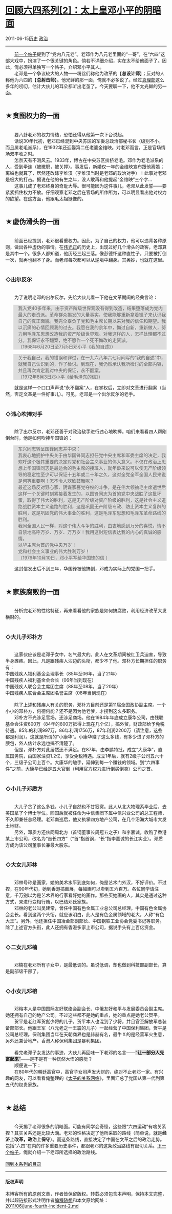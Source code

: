 <!DOCTYPE html>
<html xmlns="http://www.w3.org/1999/xhtml" xml:lang="zh-CN">
<head>
<meta http-equiv="Content-Type" content="text/html; charset=utf-8" />
<meta name="generator" content="Python script by program.think@gmail.com" />
<meta name="provider" content="program-think.blogspot.com" />
<link type="text/css" rel="stylesheet" href="../../css/program-think.css" />
<title>回顾六四系列[2]：太上皇邓小平的阴暗面 - 编程随想的博客</title>
</head>
<body>
<div id="main" style="width:100%;">
<h1><a href="../../index.md" title="回到首页">回顾六四系列[2]：太上皇邓小平的阴暗面</a></h1>
<div class="post-info"><span class="date-header">2011-06-15</span><a href="../../tags/E58E86E58FB2.md" class="tag">历史</a> <a href="../../tags/E694BFE6B2BB.md" class="tag">政治</a> </div>
<hr>
<div class="post">
&#12288;&#12288;<a href="../../2011/06/june-fourth-incident-1.md">前一个帖子</a>提到了“党内八元老”。老邓作为八元老里面的“一哥”，在“六四”这部大戏中，扮演了一个很关键的角色。倘若不详细介绍，实在太不给他面子了。因此，俺必须得单独写一个帖子，介绍邓小平其人。<br />&#12288;&#12288;老邓是一个争议较大的人物——粉丝们称他为改革的【<b>总设计师</b>】；反对的人称他为六四的【<b>总射击师</b>】。他光鲜的那一面，俺就不必多说了。经过<a href="http://zh.wikipedia.org/wiki/%E4%B8%AD%E5%85%B1%E4%B8%AD%E5%A4%AE%E5%AE%A3%E4%BC%A0%E9%83%A8" target="_blank" rel="nofollow">真理部</a>这么多年的唠叨，估计大伙儿的耳朵都听出老茧了。今天要聊一下，他不太光鲜的另一面。<!--program-think--><br /><br /><h2>★贪图权力的一面</h2><br />&#12288;&#12288;要八卦老邓的权力情结，恐怕还得从他第一次下台说起。<br />&#12288;&#12288;话说30年代初，老邓已经混到中央苏区的军委总政治部秘书长（级别不小，而且属老毛派系），在1932年还迎娶第二任老婆金维映。对老邓而言，正是官场情场双丰收之时。<br />&#12288;&#12288;怎奈天有不测风云。1933年，博古在中央苏区排挤老毛。邓作为老毛派系的人，受到牵连（被撤职，被关押）。事发后，新婚仅一年的金维映宣布跟他离婚；离婚也就算了，居然还改嫁李维汉（李维汉当时是老邓的政治对手）！此事对老邓是极大的打击。据说在他的有生之年，没人敢再和他提起“金维映”三个字...<br />&#12288;&#12288;这事儿成了老邓终身的奇耻大辱。很可能因为这件事儿，老邓从此发誓——要紧紧抓住权力不放。仔细观察老邓之后在官场的所作所为，可以明显看出他对权力的欲望。在这方面，他跟毛太祖挺像的。<br /><br /><h2>★虚伪滑头的一面</h2><br />&#12288;&#12288;前面已经提到，老邓很看重权力。因此，为了自己的权力，他可以违背各种原则，做出各种虚伪的事情。在<a href="http://zh.wikipedia.org/wiki/%E5%AF%B9%E4%B8%AD%E5%9B%BD%E5%85%B1%E4%BA%A7%E5%85%9A%E7%9A%84%E8%B4%AC%E7%A7%B0" target="_blank" rel="nofollow">伟光正</a>的历史上，出现过好几个滑头的政客，老邓算是其中一个。很多人都知道，他历经三起三落。像彭德怀这种直性子，只要被打倒一次，就再也翻不了身。而老邓每次都可以从逆境中翻身。其奥妙，也就在这里。<br /><br /><h3>◇出尔反尔</h3><br />&#12288;&#12288;为了说明老邓的出尔反尔，先给大伙儿看一下他在文革期间的经典言论：<br /><blockquote style="background-color:#DDD;">我入党40多年来，由于资产阶级世界观没有得到改造，结果堕落成为党内最大的走资派。革命群众揭发的大量事实，使我能够重新拿着镜子来认识我自己的真正面貌。我完全辜负了党和毛主席长期以来对我的信任和期望。我以沉痛的心情回顾我的过去。我愿在我的余年中，悔过自新，重新做人，努力用毛泽东思想改造我的资产阶级世界观。对我这样的人，怎样处理都不过分。我保证永不翻案，绝不愿作一个死不悔改的走资派。<br />（1968年6月20日至7月5日邓小平《我的自述》）</blockquote><blockquote style="background-color:#DDD;">关于我自己，我的错误和罪过，在一九六八年六七月间写的“我的自述”中，就我自己认识到的，作了检讨。到现在，我仍然承认我所检讨的全部内容，并且再次肯定我对中央的保证，永不翻案。<br />（1972年8月3日邓小平《给毛泽东的信》）</blockquote>&#12288;&#12288;就是这样一个口口声声说“永不翻案”人，在掌权后，立即对文革进行翻案（当然，否定文革是一件好事儿）。可见，老邓是一个出尔反尔的老手。<br /><br /><h3>◇违心吹捧对手</h3><br />&#12288;&#12288;除了出尔反尔，老邓还善于对政治敌手进行违心地吹捧。咱们来看看四人帮刚倒台时，他是如何吹捧华国锋的：<br /><blockquote style="background-color:#DDD;">东兴同志转呈国锋同志并中央：<br />我衷心地拥护中央关于由华国锋同志担任党中央主席和军委主席的决定，我欢呼这个极其重要的决定对党和社会主义事业的伟大意义。不仅在政治上思想上华国锋同志是最适合的毛主席的接班人，就年龄来说可以使无产阶级领导的稳定性至少可以保证十五年或二十年之久，这对全党全军全国人民来说是何等重要啊！怎不令人欢欣鼓舞呢？<br />最近这场反对野心家、阴谋家篡党夺权的斗争，是在伟大领袖毛主席逝世后这样一个关键时刻紧接着发生的，以国锋同志为首的党中央战胜了这批坏蛋，取得了伟大的胜利，这是无产阶级对资产阶级的胜利，这是社会主义道路战胜资本主义道路的胜利，这是巩固无产阶级专政、防止资本主义复辟的胜利，这是巩固党的伟大事业的胜利，这是毛泽东思想和毛泽东革命路线的胜利。<br />我同全国人民一样，对这个伟大斗争的胜利，由衷地感到万分的喜悦，情不自禁地高呼万岁、万岁、万万岁！我用这封短信表达我的内心的真诚的感情。<br />以华主席为首的党中央万岁！<br />党和社会主义事业的伟大胜利万岁！<br />（1976年10月10日，邓小平写给华国锋的信 ）</blockquote>&#12288;&#12288;这封信发出后不到三年，华国锋被他搞倒，邓成为实际上的党国一把手。<br /><br /><h2>★家族腐败的一面</h2><br />&#12288;&#12288;分析完老邓的性格特征，再来看看他的家族是如何搞腐败，利用经济改革大发横财的。<br /><br /><h3>◇大儿子邓朴方</h3><br />&#12288;&#12288;这家伙应该是老邓子女中，名气最大的。此人在文革期间被红卫兵迫害，导致半身瘫痪。因此，凡是跟残疾人沾边的头衔，都少不了他。邓朴方长期担任的职务有：<br />中国残疾人福利基金会理事长（85年至06年，当了21年）<br />中国残疾人福利基金会会长（06年当到现在）<br />中国残疾人联合会主席团主席（88年至08年，当了20年）<br />中国残疾人联合会主席团名誉主席（08年当到现在）<br /><br />&#12288;&#12288;除了上述和残疾人有关的职务，邓朴方目前还是第11届全国政协副主席。一个小小的邓朴方，何德何能？还不是因为他老爹，才捞到这么多职务。<br />&#12288;&#12288;邓朴方不光涉足官场，还涉足商场。他在1984年年底成立康华公司，由残联基金会注资600万（84年的600万抵得上现在几个亿），搞外贸，财政部给予免税待遇。85年的利润997万，86年利润1756万，87年利润2200万（请注意，这些都是利润）。这就是所谓的“小康华”。小康华赚了这么多钱，有多少进了邓朴方的腰包，外人估计永远也搞不清楚了。<br />&#12288;&#12288;但是，邓朴方对此居然还不满足。在87年，由李鹏特批，成立“大康华”，直属国务院，由国家注资1.2亿，享受免税待遇。成立1年后，就有2级子公司五六十个，三级子公司上百个。大康华的触手，延伸到每一个赚钱的领域。到“六四事件”之前，大康华已经是五大官倒（利用官方权力进行倒买倒卖）公司之首。<br /><br /><h3>◇小儿子邓质方</h3><br />&#12288;&#12288;大儿子贪了这么多钱，小儿子自然也不甘寂寞。此人从北大物理系毕业后，去美国拿了个博士学位。回国后就被任命为中信集团下属中信兴业公司的总工程师，不久即兼任总经理。老邓南巡后，他又执掌四方地产公司，在几个沿海大城市大发土地财。<br />&#12288;&#12288;另外，邓质方还伙同周北方（首钢董事长周冠五之子）和李嘉诚，收购了香港某上市公司，改名为“首长四方”（“首”指首钢，“长”指李嘉诚的长江实业）。邓质方成为该公司董事长兼最大股东。<br /><br /><h3>◇大女儿邓林</h3><br />&#12288;&#12288;邓林号称是画家，她的美术水平到底如何，俺是艺术门外汉，不好评价。不过捏，在90年代初，她到香港搞画展，每幅画可以卖到五六百万。各位同学请注意，千万别以为是艺术界的行家看好她的画作。那些买她画的人，其实是通过这种方式，来进行变相行贿，以巴结邓氏家族。<br />&#12288;&#12288;邓林的老公叫吴建常，曾任中国有色金属工业总公司总经理，中国有色金属协会会长。看到这两个头衔，就应该明白，此人是有色金属领域的老大，人称“有色大王”。另外，他还担任中国冶金部副部长、中国钢铁工业协会党委书记等职务。除了上述官方头衔，此人还拥有香港多家上市公司，据说手头有上百亿资金。<br /><br /><h3>◇二女儿邓楠</h3><br />&#12288;&#12288;邓楠在老邓所有子女中，是最低调的。虽说低调，却也做到科技部副部长，算是副部级干部了。<br /><br /><h3>◇小女儿邓榕</h3><br />&#12288;&#12288;邓榕本人是中国国际友好联络会副会长、中俄友好和平与发展委员会副主席。她还拥有自己的地产公司。不过这些都不是她的重点，她的重点是她老公贺平。<br />&#12288;&#12288;贺平是老红军贺彪少将的儿子。贺平本人也混到了少将，并且官至解放军总装备部部长。他跟王军（八元老之一王震的儿子）一起经营了中国保利集团，贺平是公司总经理。保利集团当年在天朝商界也是赫赫有名，最牛Ｘ的是经营军火生意，另外还兼营地产。香港人称保利集团是暴利集团。<br /><br />&#12288;&#12288;看完老邓子女发达的事迹，大伙儿再回味一下老邓的名言——<q style="background-color:#DDD;"><b>让一部分人先富起来</b></q>——是不是有一种恍然大悟的感觉？<br />&#12288;&#12288;顺便说一下：<br />&#12288;&#12288;在80年代的朝廷高官中，高官子女闷声发大财的，绝对不止老邓一家。有兴趣的网友，可以看看俺整理的《<a href="../../2013/03/princelings.md">太子的关系网络</a>》，里面汇总了党国从第一代到第五代的权贵家族。<br /><br /><h2>★总结</h2><br />&#12288;&#12288;今天揭了老邓很多的阴暗面。可能有同学会奇怪，这些跟“六四运动”有啥关系捏？其实关系还是比较大滴。老邓的性格决定了他所采取的路线（简单说，就是<b>经济上改革，政治上保守</b>）。而这条路线，直接决定了中国在文革之后的政治走势。包括“六四”在内的许多重要历史事件，都跟老邓的这条政治路线有密切关系。<a href="../../2011/07/june-fourth-incident-3.md">下一个帖子</a>，俺就介绍一下老邓所选择的政治路线。<br /><br /><a href="../../2011/06/june-fourth-incident-0.md#index" target="_blank">回到本系列的目录</a><div class="blogger-post-footer">
</div>
<hr>
<div class="copyright">
<h4>版权声明</h4>
本博客所有的原创文章，作者皆保留版权。转载必须包含本声明，保持本文完整，并以超链接形式注明作者<a href="mailto:program.think@gmail.com">编程随想</a>和本文原始网址：<br>
<a href="2011/06/june-fourth-incident-2.md">2011/06/june-fourth-incident-2.md</a>
</div>
</div>
</body>
</html>
